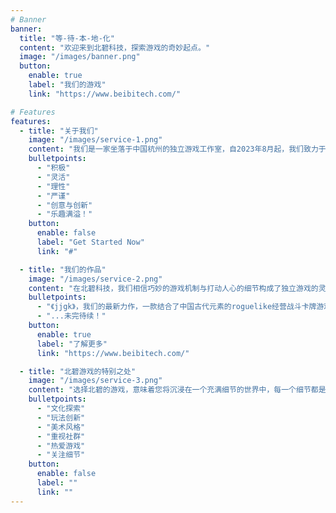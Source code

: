 ```yaml
---
# Banner
banner:
  title: "等-待-本-地-化"
  content: "欢迎来到北碧科技，探索游戏的奇妙起点。"
  image: "/images/banner.png"
  button:
    enable: true
    label: "我们的游戏"
    link: "https://www.beibitech.com/"

# Features
features:
  - title: "关于我们"
    image: "/images/service-1.png"
    content: "我们是一家坐落于中国杭州的独立游戏工作室，自2023年8月起，我们致力于将深刻的乐趣融入每一个游戏的灵魂。北碧科技不仅仅是游戏的制造者，更是乐趣的缔造者。"
    bulletpoints:
      - "积极"
      - "灵活"
      - "理性"
      - "严谨"
      - "创意与创新"
      - "乐趣满溢！"
    button:
      enable: false
      label: "Get Started Now"
      link: "#"

  - title: "我们的作品"
    image: "/images/service-2.png"
    content: "在北碧科技，我们相信巧妙的游戏机制与打动人心的细节构成了独立游戏的灵魂。以下是我们的作品："
    bulletpoints:
      - "《jjgk》，我们的最新力作，一款结合了中国古代元素的roguelike经营战斗卡牌游戏。"
      - "...未完待续！"
    button:
      enable: true
      label: "了解更多"
      link: "https://www.beibitech.com/"

  - title: "北碧游戏的特别之处"
    image: "/images/service-3.png"
    content: "选择北碧的游戏，意味着您将沉浸在一个充满细节的世界中，每一个细节都是我们游戏热情的体现，每一处设计都旨在为您创造难忘的回忆。"
    bulletpoints:
      - "文化探索"
      - "玩法创新"
      - "美术风格"
      - "重视社群"
      - "热爱游戏"
      - "关注细节"
    button:
      enable: false
      label: ""
      link: ""
---
```

